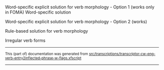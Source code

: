 

Word-specific explicit solution for verb morphology - Option 1 (works only in FOMA)
Word-specific solution

Word-specific explicit solution for verb morphology - Option 2 (works)

Rule-based solution for verb morphology

Irregular verb forms

* * *

<small>This (part of) documentation was generated from [src/transcriptions/transcriptor-cw-eng-verb-entry2inflected-phrase-w-flags.xfscript](https://github.com/giellalt/lang-crk/blob/main/src/transcriptions/transcriptor-cw-eng-verb-entry2inflected-phrase-w-flags.xfscript)</small>

---

